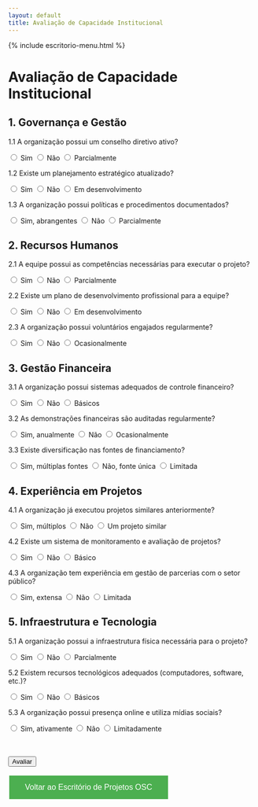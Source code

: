 ```yaml
---
layout: default
title: Avaliação de Capacidade Institucional
---
```


{% include escritorio-menu.html %}

# Avaliação de Capacidade Institucional

<form id="avaliacaoForm">
  <h2>1. Governança e Gestão</h2>
  <p>1.1 A organização possui um conselho diretivo ativo?</p>
  <input type="radio" name="q1_1" value="2"> Sim
  <input type="radio" name="q1_1" value="0"> Não
  <input type="radio" name="q1_1" value="1"> Parcialmente

  <p>1.2 Existe um planejamento estratégico atualizado?</p>
  <input type="radio" name="q1_2" value="2"> Sim
  <input type="radio" name="q1_2" value="0"> Não
  <input type="radio" name="q1_2" value="1"> Em desenvolvimento

  <p>1.3 A organização possui políticas e procedimentos documentados?</p>
  <input type="radio" name="q1_3" value="2"> Sim, abrangentes
  <input type="radio" name="q1_3" value="0"> Não
  <input type="radio" name="q1_3" value="1"> Parcialmente

  <h2>2. Recursos Humanos</h2>
  <p>2.1 A equipe possui as competências necessárias para executar o projeto?</p>
  <input type="radio" name="q2_1" value="2"> Sim
  <input type="radio" name="q2_1" value="0"> Não
  <input type="radio" name="q2_1" value="1"> Parcialmente

  <p>2.2 Existe um plano de desenvolvimento profissional para a equipe?</p>
  <input type="radio" name="q2_2" value="2"> Sim
  <input type="radio" name="q2_2" value="0"> Não
  <input type="radio" name="q2_2" value="1"> Em desenvolvimento

  <p>2.3 A organização possui voluntários engajados regularmente?</p>
  <input type="radio" name="q2_3" value="2"> Sim
  <input type="radio" name="q2_3" value="0"> Não
  <input type="radio" name="q2_3" value="1"> Ocasionalmente

  <h2>3. Gestão Financeira</h2>
  <p>3.1 A organização possui sistemas adequados de controle financeiro?</p>
  <input type="radio" name="q3_1" value="2"> Sim
  <input type="radio" name="q3_1" value="0"> Não
  <input type="radio" name="q3_1" value="1"> Básicos

  <p>3.2 As demonstrações financeiras são auditadas regularmente?</p>
  <input type="radio" name="q3_2" value="2"> Sim, anualmente
  <input type="radio" name="q3_2" value="0"> Não
  <input type="radio" name="q3_2" value="1"> Ocasionalmente

  <p>3.3 Existe diversificação nas fontes de financiamento?</p>
  <input type="radio" name="q3_3" value="2"> Sim, múltiplas fontes
  <input type="radio" name="q3_3" value="0"> Não, fonte única
  <input type="radio" name="q3_3" value="1"> Limitada

  <h2>4. Experiência em Projetos</h2>
  <p>4.1 A organização já executou projetos similares anteriormente?</p>
  <input type="radio" name="q4_1" value="2"> Sim, múltiplos
  <input type="radio" name="q4_1" value="0"> Não
  <input type="radio" name="q4_1" value="1"> Um projeto similar

  <p>4.2 Existe um sistema de monitoramento e avaliação de projetos?</p>
  <input type="radio" name="q4_2" value="2"> Sim
  <input type="radio" name="q4_2" value="0"> Não
  <input type="radio" name="q4_2" value="1"> Básico

  <p>4.3 A organização tem experiência em gestão de parcerias com o setor público?</p>
  <input type="radio" name="q4_3" value="2"> Sim, extensa
  <input type="radio" name="q4_3" value="0"> Não
  <input type="radio" name="q4_3" value="1"> Limitada

  <h2>5. Infraestrutura e Tecnologia</h2>
  <p>5.1 A organização possui a infraestrutura física necessária para o projeto?</p>
  <input type="radio" name="q5_1" value="2"> Sim
  <input type="radio" name="q5_1" value="0"> Não
  <input type="radio" name="q5_1" value="1"> Parcialmente

  <p>5.2 Existem recursos tecnológicos adequados (computadores, software, etc.)?</p>
  <input type="radio" name="q5_2" value="2"> Sim
  <input type="radio" name="q5_2" value="0"> Não
  <input type="radio" name="q5_2" value="1"> Básicos

  <p>5.3 A organização possui presença online e utiliza mídias sociais?</p>
  <input type="radio" name="q5_3" value="2"> Sim, ativamente
  <input type="radio" name="q5_3" value="0"> Não
  <input type="radio" name="q5_3" value="1"> Limitadamente

  <br><br>
  <button type="button" onclick="avaliarCapacidade()">Avaliar</button>
</form>

<div id="resultado" style="display:none;">
  <h2>Resultado da Avaliação</h2>
  <p id="pontuacao"></p>
  <p id="recomendacao"></p>
</div>

<script>
function avaliarCapacidade() {
  var pontos = 0;
  var total = 15; // Total de perguntas
  var respondidas = 0;

  for (var i = 1; i <= 5; i++) {
    for (var j = 1; j <= 3; j++) {
      var resposta = document.querySelector('input[name="q'+i+'_'+j+'"]:checked');
      if (resposta) {
        respondidas++;
        pontos += parseInt(resposta.value);
      }
    }
  }

  if (respondidas < total) {
    alert("Por favor, responda todas as " + total + " perguntas.");
    return;
  }

  var percentual = (pontos / (total * 2)) * 100;
  var resultado = document.getElementById('resultado');
  var pontuacao = document.getElementById('pontuacao');
  var recomendacao = document.getElementById('recomendacao');

  pontuacao.innerHTML = "Sua pontuação: " + percentual.toFixed(2) + "%";

  if (percentual >= 80) {
    recomendacao.innerHTML = "Sua organização demonstra uma forte capacidade institucional. Está bem posicionada para executar projetos complexos e parcerias com o setor público.";
  } else if (percentual >= 60) {
    recomendacao.innerHTML = "Sua organização tem uma boa base, mas há áreas que podem ser fortalecidas. Considere desenvolver capacidades específicas relacionadas às áreas com pontuação mais baixa.";
  } else if (percentual >= 40) {
    recomendacao.innerHTML = "Sua organização tem potencial, mas precisa de desenvolvimento significativo em várias áreas. Recomenda-se focar no fortalecimento institucional antes de assumir projetos complexos.";
  } else {
    recomendacao.innerHTML = "Sua organização está em estágio inicial de desenvolvimento institucional. É altamente recomendável investir em capacitação e estruturação antes de buscar parcerias complexas ou projetos de grande escala.";
  }

  resultado.style.display = 'block';
}
</script>

[<button style="background-color: #4CAF50; border: none; color: white; padding: 15px 32px; text-align: center; text-decoration: none; display: inline-block; font-size: 16px; margin: 4px 2px; cursor: pointer;">Voltar ao Escritório de Projetos OSC</button>](../)
